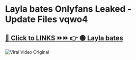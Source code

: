 
 # Layla bates Onlyfans Leaked - Update Files vqwo4

## <h2><a href="https://clipsfans.com/Layla_bates&ref=git">🔗 Click to LINKS ⏩⏩ 👉 🟢 Layla bates </a></h2>

<a href="https://clipsfans.com/Layla_bates&ref=git" rel="nofollow" data-target="animated-image.originalLink"><img src="https://i.ibb.co.com/xMMVF88/686577567.gif" alt="Viral Video Original" style="max-width: 100%; display: inline-block;" data-target="animated-image.originalImage"></a>

